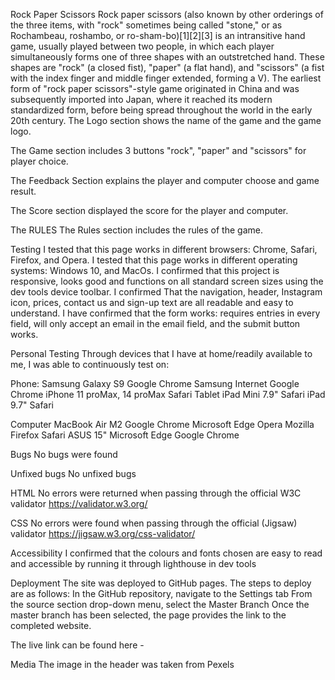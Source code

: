 Rock Paper Scissors
Rock paper scissors (also known by other orderings of the three items, with "rock" sometimes being called "stone," or as Rochambeau, roshambo, or ro-sham-bo)[1][2][3] is an intransitive hand game, usually played between two people, in which each player simultaneously forms one of three shapes with an outstretched hand. These shapes are "rock" (a closed fist), "paper" (a flat hand), and "scissors" (a fist with the index finger and middle finger extended, forming a V). The earliest form of "rock paper scissors"-style game originated in China and was subsequently imported into Japan, where it reached its modern standardized form, before being spread throughout the world in the early 20th century.
The Logo section shows the name of the game and the game logo.


The Game section 
includes 3 buttons "rock", "paper" and "scissors" for player choice. 

The Feedback Section explains the player and computer choose and game result. 


The Score section displayed the score for the player and computer.

The RULES
The Rules section includes the rules of the game.


Testing
I tested that this page works in different browsers: Chrome, Safari, Firefox, and Opera. I tested that this page works in different operating systems: Windows 10, and MacOs. I confirmed that this project is responsive, looks good and functions on all standard screen sizes using the dev tools device toolbar. I confirmed That the navigation, header, Instagram icon, prices, contact us and sign-up text are all readable and easy to understand. I have confirmed that the form works: requires entries in every field, will only accept an email in the email field, and the submit button works.

Personal Testing Through devices that I have at home/readily available to me, I was able to continuously test on:

Phone: Samsung Galaxy S9 Google Chrome Samsung Internet Google Chrome iPhone 11 proMax, 14 proMax Safari Tablet iPad Mini 7.9" Safari iPad 9.7" Safari

Computer MacBook Air M2 Google Chrome Microsoft Edge Opera Mozilla Firefox Safari ASUS 15" Microsoft Edge Google Chrome

Bugs
No bugs were found

Unfixed bugs
No unfixed bugs

HTML
No errors were returned when passing through the official W3C validator
https://validator.w3.org/

CSS
No errors were found when passing through the official (Jigsaw) validator
https://jigsaw.w3.org/css-validator/

Accessibility
   I confirmed that the colours and fonts chosen are easy to read and accessible  by running it through lighthouse in dev tools


Deployment
The site was deployed to GitHub pages. The steps to deploy are as follows: In the GitHub repository, navigate to the Settings tab From the source section drop-down menu, select the Master Branch Once the master branch has been selected, the page provides the link to the completed website.

The live link can be found here - 

Media
The image in the header was taken from Pexels
